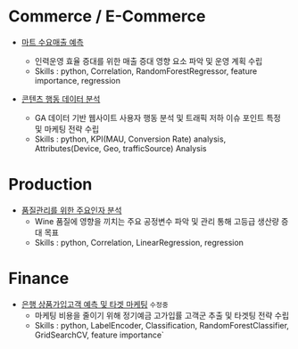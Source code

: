 # Commerce / E-Commerce
- [마트 수요매출 예측](https://github.com/jd0421/Project/blob/main/Commerce_and_E_Commerce/%EB%A7%88%ED%8A%B8%20%EC%88%98%EC%9A%94%EB%A7%A4%EC%B6%9C%20%EC%98%88%EC%B8%A1_20250610%20-%202%EC%B0%A8.ipynb)
    - 인력운영 효율 증대를 위한 매출 증대 영향 요소 파악 및 운영 계획 수립
    - Skills : python, Correlation, RandomForestRegressor, feature importance, regression

- [콘텐츠 행동 데이터 분석](https://github.com/jd0421/Project/blob/main/Commerce_and_E_Commerce/%EC%BD%98%ED%85%90%EC%B8%A0%20-%20%EC%9C%A0%EC%A0%80%20%ED%96%89%EB%8F%99%20%EB%8D%B0%EC%9D%B4%ED%84%B0%20%EB%B6%84%EC%84%9D%20-%20GA.ipynb)
    - GA 데이터 기반 웹사이트 사용자 행동 분석 및 트래픽 저하 이슈 포인트 특정 및 마케팅 전략 수립
    - Skills : python, KPI(MAU, Conversion Rate) analysis, Attributes(Device, Geo, trafficSource) Analysis

# Production 
- [품질관리를 위한 주요인자 분석](https://github.com/jd0421/Project/blob/main/Product/%ED%92%88%EC%A7%88%EA%B4%80%EB%A6%AC%EB%A5%BC%20%EC%9C%84%ED%95%9C%20%EC%A3%BC%EC%9A%94%EC%9D%B8%EC%9E%90%20%EB%B6%84%EC%84%9D.ipynb)
    - Wine 품질에 영향을 끼치는 주요 공정변수 파악 및 관리 통해 고등급 생산량 증대 목표
    - Skills : python, Correlation, LinearRegression, regression

# Finance
- [은행 상품가입고객 예측 및 타겟 마케팅](https://github.com/jd0421/Project/blob/main/Finance/%EC%9D%80%ED%96%89%20%EC%83%81%ED%92%88%EA%B0%80%EC%9E%85%EA%B3%A0%EA%B0%9D%20%EC%98%88%EC%B8%A1%20%EB%B0%8F%20%ED%83%80%EA%B2%9F%20%EB%A7%88%EC%BC%80%ED%8C%85.ipynb) `수정중`
	- 마케팅 비용을 줄이기 위해 정기예금 고가입률 고객군 추출 및 타겟팅 전략 수립
	- Skills : python, LabelEncoder, Classification, RandomForestClassifier, GridSearchCV, feature importance`

